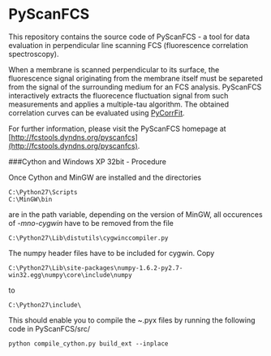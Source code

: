 PyScanFCS
=========

This repository contains the source code of PyScanFCS - a tool for data evaluation in perpendicular line scanning FCS (fluorescence correlation spectroscopy).

When a membrane is scanned perpendicular to its surface, the fluorescence signal originating from the membrane itself must be separeted from the signal of the surrounding medium for an FCS analysis.
PyScanFCS interactively extracts the fluorecence fluctuation signal from such measurements and applies a multiple-tau algorithm. The obtained correlation curves can be evaluated using [PyCorrFit](https://github.com/paulmueller/PyCorrFit).

For further information, please visit the PyScanFCS homepage at [http://fcstools.dyndns.org/pyscanfcs](http://fcstools.dyndns.org/pyscanfcs).


###Cython and Windows XP 32bit - Procedure

Once Cython and MinGW are installed and the directories

    C:\Python27\Scripts  
    C:\MinGW\bin
  
are in the path variable, depending on the version of MinGW, all occurences of *-mno-cygwin* have to be removed from the file

    C:\Python27\Lib\distutils\cygwinccompiler.py
  
The numpy header files have to be included for cygwin. Copy

    C:\Python27\Lib\site-packages\numpy-1.6.2-py2.7-win32.egg\numpy\core\include\numpy

to

    C:\Python27\include\
    
This should enable you to compile the ~.pyx files by running the following code in PyScanFCS/src/

    python compile_cython.py build_ext --inplace
